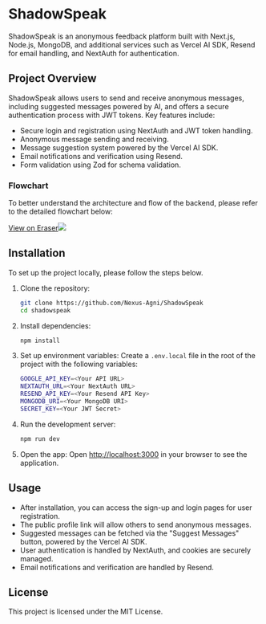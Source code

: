 
# ShadowSpeak

ShadowSpeak is an anonymous feedback platform built with Next.js, Node.js, MongoDB, and additional services such as Vercel AI SDK, Resend for email handling, and NextAuth for authentication.

## Project Overview

ShadowSpeak allows users to send and receive anonymous messages, including suggested messages powered by AI, and offers a secure authentication process with JWT tokens. Key features include:
- Secure login and registration using NextAuth and JWT token handling.
- Anonymous message sending and receiving.
- Message suggestion system powered by the Vercel AI SDK.
- Email notifications and verification using Resend.
- Form validation using Zod for schema validation.

### Flowchart

To better understand the architecture and flow of the backend, please refer to the detailed flowchart below:

[View on Eraser![](https://app.eraser.io/workspace/x6DmTJScVPDfWTSac1yH/preview?elements=EP1HK-bvDGdBnTX2Xw2Wug&type=embed)](https://app.eraser.io/workspace/x6DmTJScVPDfWTSac1yH?elements=EP1HK-bvDGdBnTX2Xw2Wug)

## Installation

To set up the project locally, please follow the steps below.

1. Clone the repository:
   ```bash
   git clone https://github.com/Nexus-Agni/ShadowSpeak
   cd shadowspeak
   ```

2. Install dependencies:
   ```bash
   npm install
   ```

3. Set up environment variables:
   Create a `.env.local` file in the root of the project with the following variables:

   ```bash
   GOOGLE_API_KEY=<Your API URL>
   NEXTAUTH_URL=<Your NextAuth URL>
   RESEND_API_KEY=<Your Resend API Key>
   MONGODB_URI=<Your MongoDB URI>
   SECRET_KEY=<Your JWT Secret>
   ```

4. Run the development server:
   ```bash
   npm run dev
   ```

5. Open the app:
   Open [http://localhost:3000](http://localhost:3000) in your browser to see the application.

## Usage

- After installation, you can access the sign-up and login pages for user registration.
- The public profile link will allow others to send anonymous messages.
- Suggested messages can be fetched via the "Suggest Messages" button, powered by the Vercel AI SDK.
- User authentication is handled by NextAuth, and cookies are securely managed.
- Email notifications and verification are handled by Resend.

## License

This project is licensed under the MIT License.
